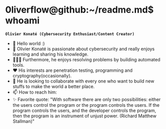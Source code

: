 # 0liverflow@github:~/readme.md$ whoami

**`Olivier Konaté (Cybersecurity Enthusiast/Content Creator)`**

- 👋 Hello world :)
- 🔐 Olivier Konaté is passionate about cybersecurity and really enjoys learning and sharing his knowledge.
- 👨🏾‍💻 Furthermore, he enjoys resolving problems by building automated tools.
- ❤️ His interests are penetration testing, programming and cryptography(occasionally). 
- 👬 He is looking to collaborate with every one who want to build new stuffs to make the world a better place.
-  📫 How to reach him:
- ✨ Favorite quote: "With software there are only two possibilities: either the users control the program or the program controls the users. If the program controls the users, and the developer controls the program, then the program is an instrument of unjust power. (Richard Matthew Stallman)"
  
